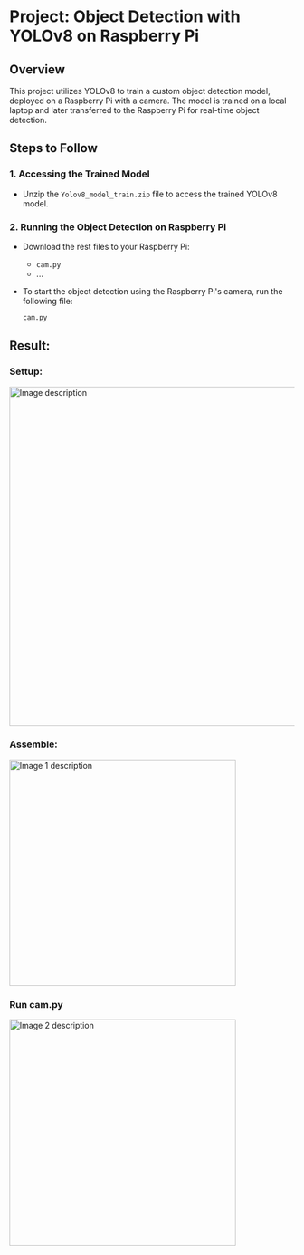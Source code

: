 # Project: Object Detection with YOLOv8 on Raspberry Pi

## Overview
This project utilizes YOLOv8 to train a custom object detection model, deployed on a Raspberry Pi with a camera. The model is trained on a local laptop and later transferred to the Raspberry Pi for real-time object detection.

## Steps to Follow

### 1. Accessing the Trained Model
- Unzip the `Yolov8_model_train.zip` file to access the trained YOLOv8 model.

### 2. Running the Object Detection on Raspberry Pi
- Download the rest files to your Raspberry Pi:
  - `cam.py`
  - ...
  
  
- To start the object detection using the Raspberry Pi's camera, run the following file:
  
  ```bash
  cam.py

## Result:

### Settup:

<img src="https://github.com/user-attachments/assets/5d287a5b-f33f-4aca-be81-bae0a4213913" alt="Image description" width="600"/>

### Assemble:

<img src="https://github.com/user-attachments/assets/62615252-82b6-413b-be04-24f4cbaafdb3" alt="Image 1 description" width="400"/>

### Run cam.py
<img src="https://github.com/user-attachments/assets/257faff7-ff62-4d01-a812-a5899cb08d99" alt="Image 2 description" width="400"/>


